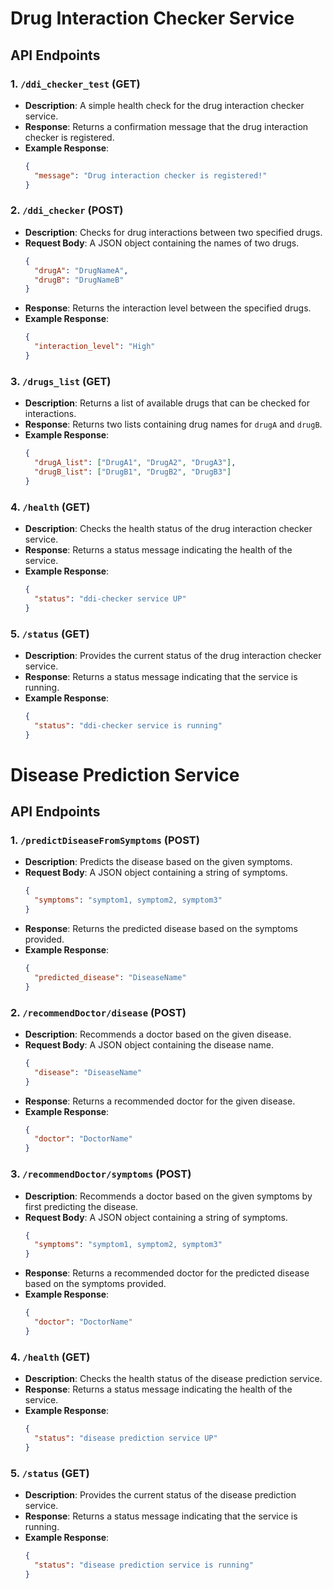 # Drug Interaction Checker Service

## API Endpoints

### 1. `/ddi_checker_test` (GET)

- **Description**: A simple health check for the drug interaction checker service.
- **Response**: Returns a confirmation message that the drug interaction checker is registered.
- **Example Response**:
  ```json
  {
    "message": "Drug interaction checker is registered!"
  }
  ```

### 2. `/ddi_checker` (POST)

- **Description**: Checks for drug interactions between two specified drugs.
- **Request Body**: A JSON object containing the names of two drugs.
  ```json
  {
    "drugA": "DrugNameA",
    "drugB": "DrugNameB"
  }
  ```
- **Response**: Returns the interaction level between the specified drugs.
- **Example Response**:
  ```json
  {
    "interaction_level": "High"
  }
  ```

### 3. `/drugs_list` (GET)

- **Description**: Returns a list of available drugs that can be checked for interactions.
- **Response**: Returns two lists containing drug names for `drugA` and `drugB`.
- **Example Response**:
  ```json
  {
    "drugA_list": ["DrugA1", "DrugA2", "DrugA3"],
    "drugB_list": ["DrugB1", "DrugB2", "DrugB3"]
  }
  ```

### 4. `/health` (GET)

- **Description**: Checks the health status of the drug interaction checker service.
- **Response**: Returns a status message indicating the health of the service.
- **Example Response**:
  ```json
  {
    "status": "ddi-checker service UP"
  }
  ```

### 5. `/status` (GET)

- **Description**: Provides the current status of the drug interaction checker service.
- **Response**: Returns a status message indicating that the service is running.
- **Example Response**:
  ```json
  {
    "status": "ddi-checker service is running"
  }
  ```

# Disease Prediction Service

## API Endpoints

### 1. `/predictDiseaseFromSymptoms` (POST)

- **Description**: Predicts the disease based on the given symptoms.
- **Request Body**: A JSON object containing a string of symptoms.
  ```json
  {
    "symptoms": "symptom1, symptom2, symptom3"
  }
  ```
- **Response**: Returns the predicted disease based on the symptoms provided.
- **Example Response**:
  ```json
  {
    "predicted_disease": "DiseaseName"
  }
  ```

### 2. `/recommendDoctor/disease` (POST)

- **Description**: Recommends a doctor based on the given disease.
- **Request Body**: A JSON object containing the disease name.
  ```json
  {
    "disease": "DiseaseName"
  }
  ```
- **Response**: Returns a recommended doctor for the given disease.
- **Example Response**:
  ```json
  {
    "doctor": "DoctorName"
  }
  ```

### 3. `/recommendDoctor/symptoms` (POST)

- **Description**: Recommends a doctor based on the given symptoms by first predicting the disease.
- **Request Body**: A JSON object containing a string of symptoms.
  ```json
  {
    "symptoms": "symptom1, symptom2, symptom3"
  }
  ```
- **Response**: Returns a recommended doctor for the predicted disease based on the symptoms provided.
- **Example Response**:
  ```json
  {
    "doctor": "DoctorName"
  }
  ```

### 4. `/health` (GET)

- **Description**: Checks the health status of the disease prediction service.
- **Response**: Returns a status message indicating the health of the service.
- **Example Response**:
  ```json
  {
    "status": "disease prediction service UP"
  }
  ```

### 5. `/status` (GET)

- **Description**: Provides the current status of the disease prediction service.
- **Response**: Returns a status message indicating that the service is running.
- **Example Response**:
  ```json
  {
    "status": "disease prediction service is running"
  }
  ```

